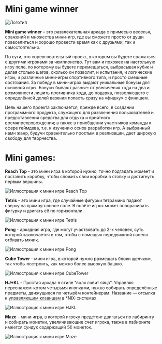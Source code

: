 # Mini game winner
![Логотип](https://github.com/Spoky-Loki/mini_game_winner/blob/master/Assets/MainMenu/Sprites/logo.png)

**Mini game winner** – это развлекательная аркада с примесью веселья, сражений и множества мини-игр, где вы сможете просто от души повеселиться и хорошо провести время как с друзьями, так и самостоятельно.

По сути, это соревновательный проект, в котором вы будете сражаться с другими игроками за чемпионство. Тут вам и похожее на настольную игру поле, по которому вы будете перемещаться, выбрасывая кубик и делая столько шагов, сколько он позволит, и испытания, и логические игры, и различные мини-игры спортивного типа, и просто смешные состязания. За победу в мини-играх выдают уникальные бонусы для основной игры. Бонусы бывают разные: от увеличения хода на два и возможности лишить противника хода, до подарка, позволяющего с определённой долей везения попасть сразу на «фишку» с финишем.

Цель нашего проекта заключается, прежде всего, в создании программного продукта, служащего для развлечения пользователей и предоставления средства для отдыха и приятного времяпрепровождения; а также в приобщении участников команды к сфере геймдева, т.е. к изучению основ разработки игр. А выбранный нами жанр, будучи сравнительно простым в реализации, дает широкую свободу для творчества.

# Mini games:

**Reach Top** - это мини игра в которой нужно, точно подгадать момент и поставить коробку, чтобы сложить свои коробки в стопку и достигнуть первым вершины.

![Иллюстрация к мини игре Reach Top](https://github.com/Spoky-Loki/mini_game_winner/blob/master/Assets/MainMenu/Sprites/ReachTop.png)

**Tetris** - это мини игра, где случайные фигурки тетрамино падают сверху на прямоугольное поле. В полёте игрок может поворачивать фигурку и двигать её по горизонтали.

![Иллюстрация к мини игре Tetris](https://github.com/Spoky-Loki/mini_game_winner/blob/master/Assets/MainMenu/Sprites/Tetris.png)

**Pong** - аркадная игра, где могут участвовать до 2-х человек, суть которой заключается в том, чтобы с помощью передвижной панели отбивать мячик.

![Иллюстрация к мини игре Pong](https://github.com/Spoky-Loki/mini_game_winner/blob/master/Assets/MainMenu/Sprites/Pong.png)


**Cube Tower** - мини игра, в которой нужно размещать блоки щелчком, так чтобы построить, как можно более высокую башню.

![Иллюстрация к мини игре CubeTower](https://github.com/Spoky-Loki/mini_game_winner/blob/master/Assets/MainMenu/Sprites/CubeTower.png)

**HJ+KL** - Простая аркада в стиле "волк ловит яйца". Управляя персонажем-котом четырьмя кнопками, нужно собирать определённые предметы, движущиеся по четырём контейнерам. Название — отсылка к [управляющим клавишам](https://en.wikipedia.org/wiki/Arrow_keys#HJKL_keys) в *NIX-системах.

![Иллюстрация к мини игре HJKL](https://github.com/Spoky-Loki/mini_game_winner/blob/master/Assets/MainMenu/Sprites/HJKL.png)

**Maze** - мини игра, в которой игроку предстоит двигаться по лабиринту и собирать монетки, увеличивающие счет игрока, также в лабиринте имеется сундук содержащий 50 монеток. 

![Иллюстрация к мини игре Maze](https://github.com/Spoky-Loki/mini_game_winner/blob/master/Assets/MainMenu/Sprites/Maze.png)

